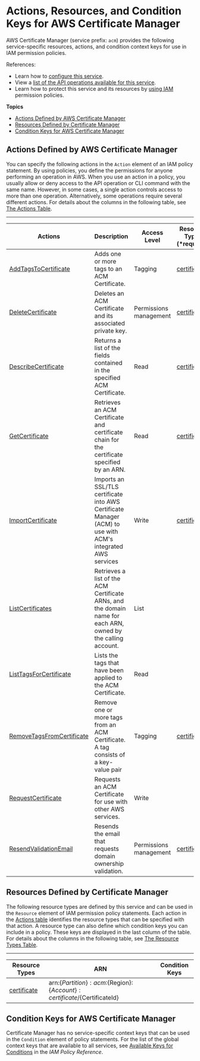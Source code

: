 # Actions, Resources, and Condition Keys for AWS Certificate Manager<a name="list_awscertificatemanager"></a>

AWS Certificate Manager \(service prefix: `acm`\) provides the following service\-specific resources, actions, and condition context keys for use in IAM permission policies\.

References:
+ Learn how to [configure this service](https://docs.aws.amazon.com/acm/latest/userguide/)\.
+ View a [list of the API operations available for this service](https://docs.aws.amazon.com/acm/latest/APIReference/)\.
+ Learn how to protect this service and its resources by [using IAM](https://docs.aws.amazon.com/acm/latest/userguide/assets.html) permission policies\.

**Topics**
+ [Actions Defined by AWS Certificate Manager](#awscertificatemanager-actions-as-permissions)
+ [Resources Defined by Certificate Manager](#awscertificatemanager-resources-for-iam-policies)
+ [Condition Keys for AWS Certificate Manager](#awscertificatemanager-policy-keys)

## Actions Defined by AWS Certificate Manager<a name="awscertificatemanager-actions-as-permissions"></a>

You can specify the following actions in the `Action` element of an IAM policy statement\. By using policies, you define the permissions for anyone performing an operation in AWS\. When you use an action in a policy, you usually allow or deny access to the API operation or CLI command with the same name\. However, in some cases, a single action controls access to more than one operation\. Alternatively, some operations require several different actions\. For details about the columns in the following table, see [The Actions Table](reference_policies_actions-resources-contextkeys.md#actions_table)\.


****  

| Actions | Description | Access Level | Resource Types \(\*required\) | Condition Keys | Dependent Actions | 
| --- | --- | --- | --- | --- | --- | 
|   [ AddTagsToCertificate ](https://docs.aws.amazon.com/acm/latest/APIReference/API_AddTagsToCertificate.html)  | Adds one or more tags to an ACM Certificate\. | Tagging |   [ certificate\* ](#awscertificatemanager-certificate)   |  |  | 
|   [ DeleteCertificate ](https://docs.aws.amazon.com/acm/latest/APIReference/API_DeleteCertificate.html)  |  Deletes an ACM Certificate and its associated private key\. | Permissions management |   [ certificate\* ](#awscertificatemanager-certificate)   |  |  | 
|   [ DescribeCertificate ](https://docs.aws.amazon.com/acm/latest/APIReference/API_DescribeCertificate.html)  | Returns a list of the fields contained in the specified ACM Certificate\. | Read |   [ certificate\* ](#awscertificatemanager-certificate)   |  |  | 
|   [ GetCertificate ](https://docs.aws.amazon.com/acm/latest/APIReference/API_GetCertificate.html)  | Retrieves an ACM Certificate and certificate chain for the certificate specified by an ARN\. | Read |   [ certificate\* ](#awscertificatemanager-certificate)   |  |  | 
|   [ ImportCertificate ](https://docs.aws.amazon.com/acm/latest/APIReference/API_ImportCertificate.html)  | Imports an SSL/TLS certificate into AWS Certificate Manager \(ACM\) to use with ACM's integrated AWS services | Write |   [ certificate\* ](#awscertificatemanager-certificate)   |  |  | 
|   [ ListCertificates ](https://docs.aws.amazon.com/acm/latest/APIReference/API_ListCertificates.html)  | Retrieves a list of the ACM Certificate ARNs, and the domain name for each ARN, owned by the calling account\. | List |  |  |  | 
|   [ ListTagsForCertificate ](https://docs.aws.amazon.com/acm/latest/APIReference/API_ListTagsForCertificate.html)  | Lists the tags that have been applied to the ACM Certificate\. | Read |  |  |  | 
|   [ RemoveTagsFromCertificate ](https://docs.aws.amazon.com/acm/latest/APIReference/API_RemoveTagsFromCertificate.html)  | Remove one or more tags from an ACM Certificate\. A tag consists of a key\-value pair | Tagging |   [ certificate\* ](#awscertificatemanager-certificate)   |  |  | 
|   [ RequestCertificate ](https://docs.aws.amazon.com/acm/latest/APIReference/API_RequestCertificate.html)  | Requests an ACM Certificate for use with other AWS services\. | Write |  |  |  | 
|   [ ResendValidationEmail ](https://docs.aws.amazon.com/acm/latest/APIReference/API_ResendValidationEmail.html)  | Resends the email that requests domain ownership validation\. | Permissions management |   [ certificate\* ](#awscertificatemanager-certificate)   |  |  | 

## Resources Defined by Certificate Manager<a name="awscertificatemanager-resources-for-iam-policies"></a>

The following resource types are defined by this service and can be used in the `Resource` element of IAM permission policy statements\. Each action in the [Actions table](#awscertificatemanager-actions-as-permissions) identifies the resource types that can be specified with that action\. A resource type can also define which condition keys you can include in a policy\. These keys are displayed in the last column of the table\. For details about the columns in the following table, see [The Resource Types Table](reference_policies_actions-resources-contextkeys.md#resources_table)\.


****  

| Resource Types | ARN | Condition Keys | 
| --- | --- | --- | 
|   [ certificate ](https://docs.aws.amazon.com/acm/latest/userguide/authen-overview.html#acm-resources-operations)  |  arn:$\{Partition\}:acm:$\{Region\}:$\{Account\}:certificate/$\{CertificateId\}  |  | 

## Condition Keys for AWS Certificate Manager<a name="awscertificatemanager-policy-keys"></a>

Certificate Manager has no service\-specific context keys that can be used in the `Condition` element of policy statements\. For the list of the global context keys that are available to all services, see [Available Keys for Conditions](reference_policies_condition-keys.html#AvailableKeys) in the *IAM Policy Reference*\.